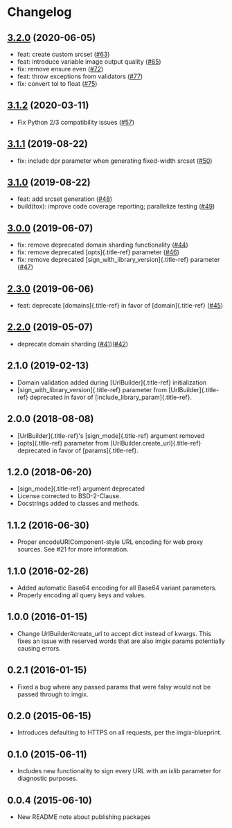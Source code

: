 Changelog
=========
 
[3.2.0](https://github.com/imgix/imgix-python/compare/3.1.2...3.2.0) (2020-06-05)
---------------------------------------------------------------------------------
- feat: create custom srcset ([#63](https://github.com/imgix/imgix-python/pull/63))
- feat: introduce variable image output quality ([#65](https://github.com/imgix/imgix-python/pull/65))
- fix: remove ensure even ([#72](https://github.com/imgix/imgix-python/pull/72))
- feat: throw exceptions from validators ([#77](https://github.com/imgix/imgix-python/pull/77))
- fix: convert tol to float ([#75](https://github.com/imgix/imgix-python/pull/75))

[3.1.2](https://github.com/imgix/imgix-python/compare/3.1.1...3.1.2) (2020-03-11)
---------------------------------------------------------------------------------

- Fix Python 2/3 compatibility issues
    ([\#57](https://github.com/imgix/imgix-python/pull/57))

[3.1.1](https://github.com/imgix/imgix-python/compare/3.1.0...3.1.1) (2019-08-22)
---------------------------------------------------------------------------------

-   fix: include dpr parameter when generating fixed-width srcset
    ([\#50](https://github.com/imgix/imgix-python/pull/50))

[3.1.0](https://github.com/imgix/imgix-python/compare/3.0.0...3.1.0) (2019-08-22)
---------------------------------------------------------------------------------

-   feat: add srcset generation
    ([\#48](https://github.com/imgix/imgix-python/pull/48))
-   build(tox): improve code coverage reporting; parallelize testing
    ([\#49](https://github.com/imgix/imgix-python/pull/49))

[3.0.0](https://github.com/imgix/imgix-python/compare/2.3.0...3.0.0) (2019-06-07)
---------------------------------------------------------------------------------

-   fix: remove deprecated domain sharding functionality
    ([\#44](https://github.com/imgix/imgix-python/pull/44))
-   fix: remove deprecated [opts]{.title-ref} parameter
    ([\#46](https://github.com/imgix/imgix-python/pull/46))
-   fix: remove deprecated [sign\_with\_library\_version]{.title-ref}
    parameter ([\#47](https://github.com/imgix/imgix-python/pull/47))

[2.3.0](https://github.com/imgix/imgix-python/compare/2.2.0...2.3.0) (2019-06-06)
---------------------------------------------------------------------------------

-   feat: deprecate [domains]{.title-ref} in favor of
    [domain]{.title-ref}
    ([\#45](https://github.com/imgix/imgix-python/pull/45))

[2.2.0](https://github.com/imgix/imgix-python/compare/2.1.0...2.2.0) (2019-05-07)
---------------------------------------------------------------------------------

-   deprecate domain sharding
    ([\#41](https://github.com/imgix/imgix-python/pull/41))([\#42](https://github.com/imgix/imgix-python/pull/42))

2.1.0 (2019-02-13)
------------------

-   Domain validation added during [UrlBuilder]{.title-ref}
    initialization
-   [sign\_with\_library\_version]{.title-ref} parameter from
    [UrlBuilder]{.title-ref} deprecated in favor of
    [include\_library\_param]{.title-ref}.

2.0.0 (2018-08-08)
------------------

-   [UrlBuilder]{.title-ref}\'s [sign\_mode]{.title-ref} argument
    removed
-   [opts]{.title-ref} parameter from
    [UrlBuilder.create\_url]{.title-ref} deprecated in favor of
    [params]{.title-ref}.

1.2.0 (2018-06-20)
------------------

-   [sign\_mode]{.title-ref} argument deprecated
-   License corrected to BSD-2-Clause.
-   Docstrings added to classes and methods.

1.1.2 (2016-06-30)
------------------

-   Proper encodeURIComponent-style URL encoding for web proxy sources.
    See \#21 for more information.

1.1.0 (2016-02-26)
------------------

-   Added automatic Base64 encoding for all Base64 variant parameters.
-   Properly encoding all query keys and values.

1.0.0 (2016-01-15)
------------------

-   Change UrlBuilder\#create\_url to accept dict instead of kwargs.
    This fixes an issue with reserved words that are also imgix params
    potentially causing errors.

0.2.1 (2016-01-15)
------------------

-   Fixed a bug where any passed params that were falsy would not be
    passed through to imgix.

0.2.0 (2015-06-15)
------------------

-   Introduces defaulting to HTTPS on all requests, per the
    imgix-blueprint.

0.1.0 (2015-06-11)
------------------

-   Includes new functionality to sign every URL with an ixlib parameter
    for diagnostic purposes.

0.0.4 (2015-06-10)
------------------

-   New README note about publishing packages
